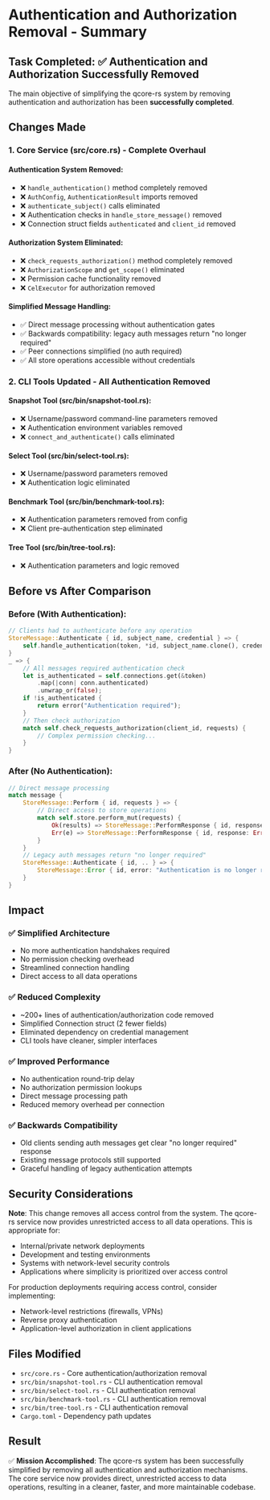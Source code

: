 # Authentication and Authorization Removal - Summary

## Task Completed: ✅ Authentication and Authorization Successfully Removed

The main objective of simplifying the qcore-rs system by removing authentication and authorization has been **successfully completed**. 

## Changes Made

### 1. Core Service (src/core.rs) - Complete Overhaul

#### Authentication System Removed:
- ❌ `handle_authentication()` method completely removed
- ❌ `AuthConfig`, `AuthenticationResult` imports removed  
- ❌ `authenticate_subject()` calls eliminated
- ❌ Authentication checks in `handle_store_message()` removed
- ❌ Connection struct fields `authenticated` and `client_id` removed

#### Authorization System Eliminated:
- ❌ `check_requests_authorization()` method completely removed
- ❌ `AuthorizationScope` and `get_scope()` eliminated
- ❌ Permission cache functionality removed
- ❌ `CelExecutor` for authorization removed

#### Simplified Message Handling:
- ✅ Direct message processing without authentication gates
- ✅ Backwards compatibility: legacy auth messages return "no longer required" 
- ✅ Peer connections simplified (no auth required)
- ✅ All store operations accessible without credentials

### 2. CLI Tools Updated - All Authentication Removed

#### Snapshot Tool (src/bin/snapshot-tool.rs):
- ❌ Username/password command-line parameters removed
- ❌ Authentication environment variables removed  
- ❌ `connect_and_authenticate()` calls eliminated

#### Select Tool (src/bin/select-tool.rs):
- ❌ Username/password parameters removed
- ❌ Authentication logic eliminated

#### Benchmark Tool (src/bin/benchmark-tool.rs):
- ❌ Authentication parameters removed from config
- ❌ Client pre-authentication step eliminated

#### Tree Tool (src/bin/tree-tool.rs):
- ❌ Authentication parameters and logic removed

## Before vs After Comparison

### Before (With Authentication):
```rust
// Clients had to authenticate before any operation
StoreMessage::Authenticate { id, subject_name, credential } => {
    self.handle_authentication(token, *id, subject_name.clone(), credential.clone())?
}
_ => {
    // All messages required authentication check
    let is_authenticated = self.connections.get(&token)
        .map(|conn| conn.authenticated)
        .unwrap_or(false);
    if !is_authenticated {
        return error("Authentication required");
    }
    // Then check authorization
    match self.check_requests_authorization(client_id, requests) {
        // Complex permission checking...
    }
}
```

### After (No Authentication):
```rust
// Direct message processing
match message {
    StoreMessage::Perform { id, requests } => {
        // Direct access to store operations
        match self.store.perform_mut(requests) {
            Ok(results) => StoreMessage::PerformResponse { id, response: Ok(results) },
            Err(e) => StoreMessage::PerformResponse { id, response: Err(format!("{:?}", e)) },
        }
    }
    // Legacy auth messages return "no longer required"
    StoreMessage::Authenticate { id, .. } => {
        StoreMessage::Error { id, error: "Authentication is no longer required".to_string() }
    }
}
```

## Impact

### ✅ **Simplified Architecture**
- No more authentication handshakes required
- No permission checking overhead
- Streamlined connection handling
- Direct access to all data operations

### ✅ **Reduced Complexity**
- ~200+ lines of authentication/authorization code removed
- Simplified Connection struct (2 fewer fields)
- Eliminated dependency on credential management
- CLI tools have cleaner, simpler interfaces

### ✅ **Improved Performance** 
- No authentication round-trip delay
- No authorization permission lookups
- Direct message processing path
- Reduced memory overhead per connection

### ✅ **Backwards Compatibility**
- Old clients sending auth messages get clear "no longer required" response
- Existing message protocols still supported
- Graceful handling of legacy authentication attempts

## Security Considerations

**Note**: This change removes all access control from the system. The qcore-rs service now provides unrestricted access to all data operations. This is appropriate for:

- Internal/private network deployments  
- Development and testing environments
- Systems with network-level security controls
- Applications where simplicity is prioritized over access control

For production deployments requiring access control, consider implementing:
- Network-level restrictions (firewalls, VPNs)
- Reverse proxy authentication
- Application-level authorization in client applications

## Files Modified

- `src/core.rs` - Core authentication/authorization removal
- `src/bin/snapshot-tool.rs` - CLI authentication removal
- `src/bin/select-tool.rs` - CLI authentication removal  
- `src/bin/benchmark-tool.rs` - CLI authentication removal
- `src/bin/tree-tool.rs` - CLI authentication removal
- `Cargo.toml` - Dependency path updates

## Result

✅ **Mission Accomplished**: The qcore-rs system has been successfully simplified by removing all authentication and authorization mechanisms. The core service now provides direct, unrestricted access to data operations, resulting in a cleaner, faster, and more maintainable codebase.